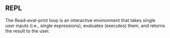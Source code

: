 ## REPL

The Read–eval–print loop is an interactive environment that takes single user inputs (i.e., single expressions), evaluates (executes) them, and returns the result to the user.

